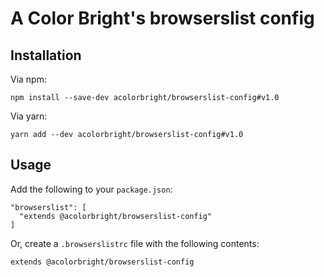 # A Color Bright's browserslist config

## Installation

Via npm:

```
npm install --save-dev acolorbright/browserslist-config#v1.0
```

Via yarn:

```
yarn add --dev acolorbright/browserslist-config#v1.0
```

## Usage

Add the following to your `package.json`:

```
"browserslist": [
  "extends @acolorbright/browserslist-config"
]
```

Or, create a `.browserslistrc` file with the following contents:

```
extends @acolorbright/browserslist-config
```
